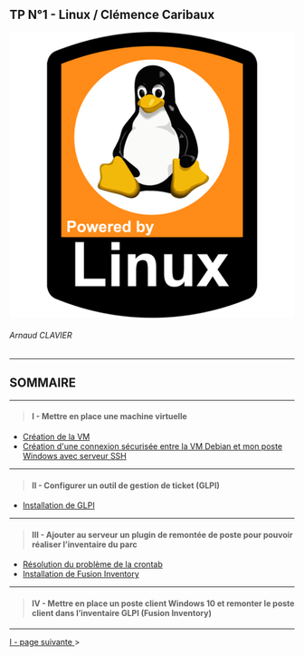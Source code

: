 ## TP N°1 - Linux / Clémence Caribaux
![](Img/powered-by-linux.png)
###### Arnaud CLAVIER
---

## SOMMAIRE
---
>#### I -  Mettre en place une machine virtuelle 
- [Création de la VM](https://github.com/Anescoo/Linux-B2-TP1/blob/main/ETAPE1.md)
- [Création d'une connexion sécurisée entre la VM Debian et mon poste Windows avec serveur SSH](https://github.com/Anescoo/Linux-B2-TP1/blob/main/ETAPE2.md)

---
>#### II - Configurer un outil de gestion de ticket (GLPI) 
-  [Installation de GLPI](https://github.com/Anescoo/Linux-B2-TP1/blob/main/ETAPE3.md)
  

---

>####  III - Ajouter au serveur un plugin de remontée de poste pour pouvoir réaliser l’inventaire du parc
- [Résolution du problème de la crontab](https://github.com/Anescoo/Linux-B2-TP1/blob/main/ETAPE4.md)
- [Installation de Fusion Inventory](https://github.com/Anescoo/Linux-B2-TP1/blob/main/ETAPE4.md)

---

>####  IV - Mettre en place un poste client Windows 10 et remonter le poste client dans l’inventaire GLPI (Fusion Inventory)
  

--- 

[I - page suivante ](https://github.com/Anescoo/Linux-B2-TP1/blob/main/ETAPE1.md) >